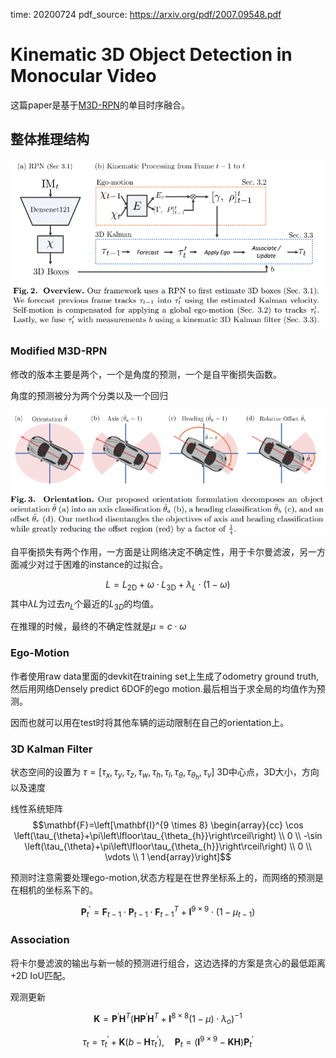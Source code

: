 time: 20200724
pdf_source: https://arxiv.org/pdf/2007.09548.pdf

# Kinematic 3D Object Detection in Monocular Video

这篇paper是基于[M3D-RPN](M3D-RPN_Monocular_3D_Region_Proposal_Network_for_Object_Detection.md)的单目时序融合。

## 整体推理结构

![image](res/Kinematic_3d_arch.png)

### Modified M3D-RPN

修改的版本主要是两个，一个是角度的预测，一个是自平衡损失函数。

角度的预测被分为两个分类以及一个回归

![image](res/Kinematic_3D_orientation.png)

自平衡损失有两个作用，一方面是让网络决定不确定性，用于卡尔曼滤波，另一方面减少对过于困难的instance的过拟合。

$$L=L_{2 \mathrm{D}}+\omega \cdot L_{3 \mathrm{D}}+\lambda_{L} \cdot(1-\omega)$$
其中$\lambda{L}$为过去$n_L$个最近的$L_{3D}$的均值。

在推理的时候，最终的不确定性就是$\mu = c \cdot \omega$

### Ego-Motion

作者使用raw data里面的devkit在training set上生成了odometry ground truth, 然后用网络Densely predict 6DOF的ego motion.最后相当于求全局的均值作为预测。

因而也就可以用在test时将其他车辆的运动限制在自己的orientation上。

### 3D Kalman Filter

状态空间的设置为 $\tau = [\tau_x, \tau_y, \tau_z, \tau_w, \tau_h, \tau_l, \tau_\theta, \tau_{\theta_h}, \tau_v]$ 3D中心点，3D大小，方向以及速度

线性系统矩阵
$$\mathbf{F}=\left[\mathbf{I}^{9 \times 8} \begin{array}{cc}
\cos \left(\tau_{\theta}+\pi\left\lfloor\tau_{\theta_{h}}\right\rceil\right) \\
0 \\
-\sin \left(\tau_{\theta}+\pi\left\lfloor\tau_{\theta_{h}}\right\rceil\right) \\
0 \\
\vdots \\
1
\end{array}\right]$$

预测时注意需要处理ego-motion,状态方程是在世界坐标系上的，而网络的预测是在相机的坐标系下的。

$$\mathbf{P}_{t}^{\prime}=\mathbf{F}_{t-1} \cdot \mathbf{P}_{t-1} \cdot \mathbf{F}_{t-1}^{T}+\mathbf{I}^{9 \times 9} \cdot\left(1-\mu_{t-1}\right)$$

### Association

将卡尔曼滤波的输出与新一帧的预测进行组合，这边选择的方案是贪心的最低距离+2D IoU匹配。

观测更新

$$\mathbf{K}=\mathbf{P}^{\prime} \mathbf{H}^{T}\left(\mathbf{H} \mathbf{P}^{\prime} \mathbf{H}^{T}+\mathbf{I}^{8 \times 8}(1-\mu) \cdot \lambda_{o}\right)^{-1}$$

$$\tau_{t}=\tau_{t}^{\prime}+\mathbf{K}\left(b-\mathbf{H} \tau_{t}^{\prime}\right), \quad \mathbf{P}_{t}=\left(\mathbf{I}^{9 \times 9}-\mathbf{K} \mathbf{H}\right) \mathbf{P}_{t}^{\prime}$$


